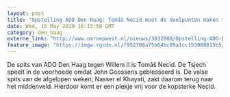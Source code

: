 ```yaml
---
layout: post
title: "Opstelling ADO Den Haag: Tomáš Necid moet de doelpunten maken tegen Willem II"
date: Wed, 15 May 2019 16:15:58 GMT
category: den_haag
externe_link: "http://www.omroepwest.nl/nieuws/3832808/Opstelling-ADO-Den-Haag-Tomaš-Necid-moet-de-doelpunten-maken-tegen-Willem-II"
feature_image: "https://imgw.rgcdn.nl/f952708a75b64bc89a1cc153088815b5/opener/3832805.jpg"
---
```


De spits van ADO Den Haag tegen Willem II is Tomáš Necid. De Tsjech speelt in de voorhoede omdat John Goossens geblesseerd is. De valse spits van de afgelopen weken, Nasser el Khayati, zakt daarom terug naar het middenveld. Hierdoor komt er een plekje vrij voor de kopsterke Necid.
